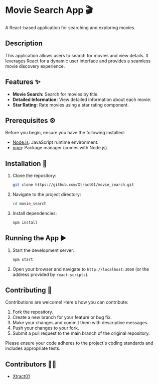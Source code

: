 
# Movie Search App 🎬

A React-based application for searching and exploring movies.

## Description

This application allows users to search for movies and view details. It leverages React for a dynamic user interface and provides a seamless movie discovery experience.

## Features ✨

*   **Movie Search:** Search for movies by title.
*   **Detailed Information:** View detailed information about each movie.
*   **Star Rating:** Rate movies using a star rating component.

## Prerequisites ⚙️

Before you begin, ensure you have the following installed:

*   [Node.js](https://nodejs.org/): JavaScript runtime environment.
*   [npm](https://www.npmjs.com/): Package manager (comes with Node.js).

## Installation 🚀

1.  Clone the repository:

    ```bash
    git clone https://github.com/Xtract01/movie_search.git
    ```

2.  Navigate to the project directory:

    ```bash
    cd movie_search
    ```

3.  Install dependencies:

    ```bash
    npm install
    ```

## Running the App ▶️

1.  Start the development server:

    ```bash
    npm start
    ```

2.  Open your browser and navigate to `http://localhost:3000` (or the address provided by `react-scripts`).

## Contributing 🤝

Contributions are welcome! Here's how you can contribute:

1.  Fork the repository.
2.  Create a new branch for your feature or bug fix.
3.  Make your changes and commit them with descriptive messages.
4.  Push your changes to your fork.
5.  Submit a pull request to the main branch of the original repository.

Please ensure your code adheres to the project's coding standards and includes appropriate tests.

## Contributors 🧑‍💻

*   [Xtract01](https://github.com/Xtract01)
```
